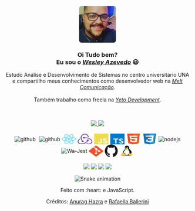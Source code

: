 <div align="center" valign="top">
  <img align="center"  width="100" src="/assets/perfil.png">
  <h3 align="center">Oi Tudo bem? <br> Eu sou o <a href="https://github.com/devwesleyazevedo"><i>Wesley Azevedo</i></a> 😃️</h3>


<p align="center">Estudo Análise e Desenvolvimento de Sistemas no centro universitário UNA <br> e compartilho meus conhecimentos como desenvolvedor web na 
  <a  target="_blank" href="https://meltcomunicacao.com.br/"><i>Melt Comunicação</i></a>.
  <br><br>
  Também trabalho como freela na <a  target="_blank" href="https://yeto.com.br/"><i>Yeto Development</i></a>.
</p>


</div>
<br><br>
<div align="center">
  <a href="https://github.com/devwesleyazevedo">
    <img height="150em" src="https://github-readme-stats.vercel.app/api?username=devwesleyazevedo&count_private=true&include_all_commits=true&show_icons=true&theme=dracula&hide_border=false&show_owner=true"/>
    <img height="150em" src="https://github-readme-stats.vercel.app/api/top-langs/?username=devwesleyazevedo&theme=dracula&hide_border=false&&layout=compact"/>
  </a>
</div>

<div align="center" valign="top"><br>
  <img align="center" alt="github" height="35" width="35" src="https://cdn-icons-png.flaticon.com/512/174/174881.png" style="margin-right: 5px;">
  <img align="center" alt="github" height="35" width="35" src="https://ps.w.org/fancy-elementor-flipbox/assets/icon-256x256.png?rev=1996709">
  <img align="center" alt="React" height="30" width="40" src="https://raw.githubusercontent.com/devicons/devicon/master/icons/react/react-original.svg">
  <img align="center" alt="Redux" height="30" width="40" src="https://raw.githubusercontent.com/devicons/devicon/master/icons/redux/redux-original.svg">
  <img align="center" alt="Js" height="30" width="40" src="https://raw.githubusercontent.com/devicons/devicon/master/icons/javascript/javascript-plain.svg">
  <img align="center" alt="Js" height="30" width="40" src="https://raw.githubusercontent.com/devicons/devicon/master/icons/typescript/typescript-plain.svg">
  <img align="center" alt="HTML" height="30" width="40" src="https://raw.githubusercontent.com/devicons/devicon/master/icons/html5/html5-original.svg">
  <img align="center" alt="CSS" height="30" width="40" src="https://raw.githubusercontent.com/devicons/devicon/master/icons/css3/css3-original.svg">
  <img align="center" alt="nodejs" height="30" width="40" src="https://cdn.worldvectorlogo.com/logos/nodejs-icon.svg">
  <img align="center" alt="Wa-Jest" height="30" width="40" src="https://cdn.jsdelivr.net/gh/devicons/devicon/icons/jest/jest-plain.svg">
  <img align="center" alt="git" height="30" width="40" src="https://raw.githubusercontent.com/devicons/devicon/master/icons/git/git-original.svg">
  <img align="center" alt="github" height="35" width="35" src="/assets/GitHub.png">
  <img align="center" alt="linux" height="30" width="40" src="https://raw.githubusercontent.com/devicons/devicon/master/icons/linux/linux-original.svg">
</div><br>

<div align="center">
  <a href="https://www.instagram.com/wesley.azevedo.caetano/" target="_blank"><img src="https://img.shields.io/badge/-Instagram-%23E4405F?style=for-the-badge&logo=instagram&logoColor=white" target="_blank"></a>
  <a href="https://www.facebook.com/profile.php?id=100025350166738" target="_blank"><img src="https://img.shields.io/badge/Facebook-1877F2?style=for-the-badge&logo=facebook&logoColor=white" target="_blank"></a>
  <a href="https://www.linkedin.com/in/wesleyazevedocaetano/" target="_blank"><img src="https://img.shields.io/badge/-LinkedIn-%230077B5?style=for-the-badge&logo=linkedin&logoColor=white" target="_blank"></a> 
  <a href="mailto:wesley.azevedo.caetano@gmail.com"><img src="https://img.shields.io/badge/-Gmail-%23333?style=for-the-badge&logo=gmail&logoColor=white" target="_blank"></a>
</div>

<div align="center">
  
  ![Snake animation](https://github.com/danielbped/danielbped/blob/output/github-contribution-grid-snake.svg)
  
</div>

<div align="center">
  <p>Feito com :heart: e JavaScript.</p>
  <p>Créditos: <a href="https://github.com/anuraghazra/github-readme-stats">Anurag Hazra</a> e <a href="https://github.com/rafaballerini">Rafaella Ballerini</a></p>
</div>
